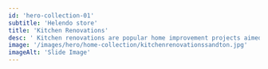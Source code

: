 ```yaml
---
id: 'hero-collection-01'
subtitle: 'Helendo store'
title: 'Kitchen Renovations'
desc: ' Kitchen renovations are popular home improvement projects aimed at updating and improving the functionality, aesthetics, and overall value of a kitchen space. Whether you want to modernize an outdated kitchen, enhance its functionality, or create a more inviting and efficient cooking area, here are the key steps and considerations.'
image: '/images/hero/home-collection/kitchenrenovationssandton.jpg'
imageAlt: 'Slide Image'
---
```

